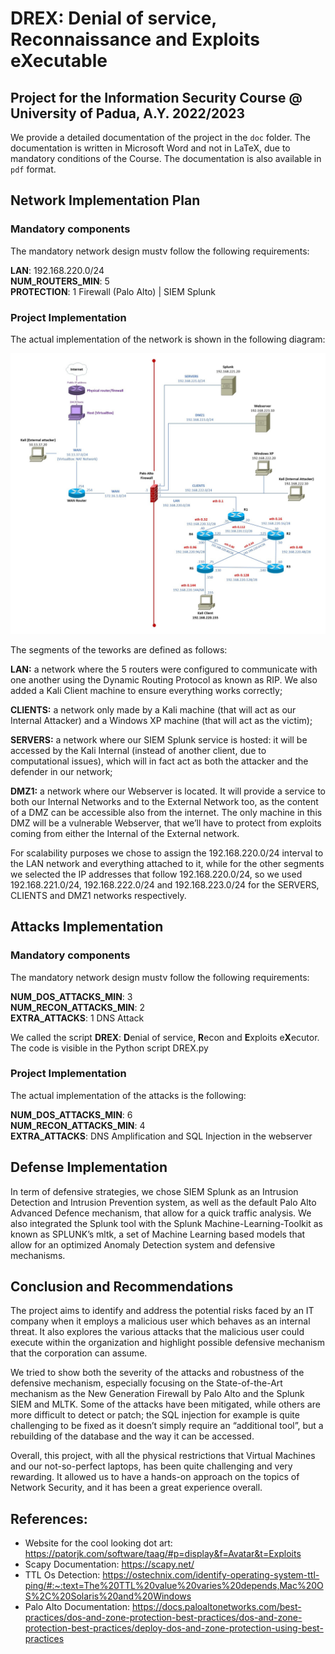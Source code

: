 # DREX: Denial of service, Reconnaissance and Exploits eXecutable

## Project for the Information Security Course @ University of Padua, A.Y. 2022/2023  

We provide a detailed documentation of the project in the ```doc``` folder. The documentation is written in Microsoft Word and not in LaTeX, due to mandatory conditions of the Course. The documentation is also available in ```pdf``` format.
## Network Implementation Plan

### Mandatory components

The mandatory network design mustv follow the following requirements:

**LAN**: 192.168.220.0/24  
**NUM_ROUTERS_MIN**: 5  
**PROTECTION**: 1 Firewall (Palo Alto) | SIEM Splunk

### Project Implementation
The actual implementation of the network is shown in the following diagram:

![Network Topology](figures/Net_Topology.jpg)

The segments of the teworks are defined as follows:

**LAN:** a network where the 5 routers were configured to communicate with one another using the Dynamic Routing Protocol as known as RIP. We also added a Kali Client machine to ensure everything works correctly; 

**CLIENTS:** a network only made by a Kali machine (that will act as our Internal Attacker) and a Windows XP machine (that will act as the victim); 

**SERVERS:** a network where our SIEM Splunk service is hosted: it will be accessed by the Kali Internal (instead of another client, due to computational issues), which will in fact act as both the attacker and the defender in our network; 

**DMZ1:** a network where our Webserver is located. It will provide a service to both our Internal Networks and to the External Network too, as the content of a DMZ can be accessible also from the internet. The only machine in this DMZ will be a vulnerable Webserver, that we’ll have to protect from exploits coming from either the Internal of the External network. 

For scalability purposes we chose to assign the 192.168.220.0/24 interval to the LAN network and everything attached to it, while for the other segments we selected the IP addresses that follow 192.168.220.0/24, so we used 192.168.221.0/24, 192.168.222.0/24 and 192.168.223.0/24 for the SERVERS, CLIENTS and DMZ1 networks respectively.

## Attacks Implementation

### Mandatory components
The mandatory network design mustv follow the following requirements:

**NUM_DOS_ATTACKS_MIN**: 3  
**NUM_RECON_ATTACKS_MIN**: 2  
**EXTRA_ATTACKS**: 1 DNS Attack 

We called the script **DREX**: **D**enial of service, **R**econ and **E**xploits e**X**ecutor. The code is visible in the Python script DREX.py

### Project Implementation
The actual implementation of the attacks is the following:

**NUM_DOS_ATTACKS_MIN**: 6  
**NUM_RECON_ATTACKS_MIN**: 4  
**EXTRA_ATTACKS**: DNS Amplification and SQL Injection in the webserver 

## Defense Implementation
In term of defensive strategies, we chose SIEM Splunk as an Intrusion Detection and Intrusion Prevention system, as well as the default Palo Alto Advanced Defence mechanism, that allow for a quick traffic analysis. We also integrated the Splunk tool with the Splunk Machine-Learning-Toolkit as known as SPLUNK’s mltk, a set of Machine Learning based models that allow for an optimized Anomaly Detection system and defensive mechanisms. 

## Conclusion and Recommendations
The project aims to identify and address the potential risks faced by an IT company when it employs a malicious user which behaves as an internal threat. It also explores the various attacks that the malicious user could execute within the organization and highlight possible defensive mechanism that the corporation can assume. 

We tried to show both the severity of the attacks and robustness of the defensive mechanism, especially focusing on the State-of-the-Art mechanism as the New Generation Firewall by Palo Alto and the Splunk SIEM and MLTK.  Some of the attacks have been mitigated, while others are more difficult to detect or patch; the SQL injection for example is quite challenging to be fixed as it doesn’t simply require an “additional tool”, but a rebuilding of the database and the way it can be accessed. 

Overall, this project, with all the physical restrictions that Virtual Machines and our not-so-perfect laptops, has been quite challenging and very rewarding. It allowed us to have a hands-on approach on the topics of Network Security, and it has been a great experience overall.

## References:
- Website for the cool looking dot art: https://patorjk.com/software/taag/#p=display&f=Avatar&t=Exploits
- Scapy Documentation: https://scapy.net/ 
- TTL Os Detection: https://ostechnix.com/identify-operating-system-ttl-ping/#:~:text=The%20TTL%20value%20varies%20depends,Mac%20OS%2C%20Solaris%20and%20Windows
- Palo Alto Documentation: https://docs.paloaltonetworks.com/best-practices/dos-and-zone-protection-best-practices/dos-and-zone-protection-best-practices/deploy-dos-and-zone-protection-using-best-practices 
